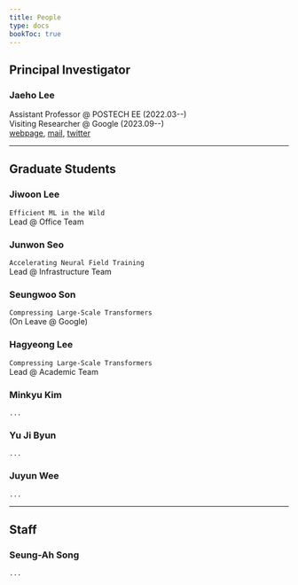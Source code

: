 ```yaml
---
title: People
type: docs
bookToc: true
---
```


## **Principal Investigator**

### **Jaeho Lee**
Assistant Professor @ POSTECH EE (2022.03--)  
Visiting Researcher @ Google (2023.09--)  
[webpage](https://jaeho-lee.github.io), [mail](mailto:jaeho.lee@postech.ac.kr), [twitter](https://twitter.com/jaeho_lee_)  

---

## **Graduate Students**

### **Jiwoon Lee**
`Efficient ML in the Wild`  
Lead @ Office Team

### **Junwon Seo**
`Accelerating Neural Field Training`  
Lead @ Infrastructure Team

### **Seungwoo Son**
`Compressing Large-Scale Transformers`  
(On Leave @ Google)

### **Hagyeong Lee**
`Compressing Large-Scale Transformers`  
Lead @ Academic Team

### **Minkyu Kim**
`...`

### **Yu Ji Byun**
`...`

### **Juyun Wee**
`...`

---

## **Staff**

### **Seung-Ah Song**
`...`
